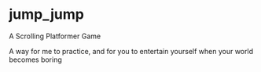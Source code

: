 # jump_jump

A Scrolling Platformer Game

A way for me to practice, and for you to entertain yourself when your world becomes boring